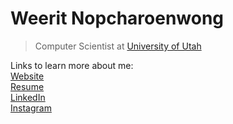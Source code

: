 # Weerit Nopcharoenwong

> Computer Scientist at [University of Utah](https://pages.github.com/)

Links to learn more about me:<br/>
[Website](https://weeritn.github.io)<br/>
[Resume](https://docs.google.com/document/d/e/2PACX-1vSZTX2WxFp0MnxjXpQ3BBeCXazoNfnYL1lSlFP-BCtNRzGqfIzOjBQLcbf8RROMHQ7HVApIVOfYZfvf/pub)<br/>
[LinkedIn](https://www.linkedin.com/in/weeritn/)<br/>
[Instagram](https://www.instagram.com/weerit.ap2/)<br/>

<!--
**weeritn/weeritn** is a ✨ _special_ ✨ repository because its `README.md` (this file) appears on your GitHub profile.

Here are some ideas to get you started:

- 🔭 I’m currently working on ...
- 🌱 I’m currently learning ...
- 👯 I’m looking to collaborate on ...
- 🤔 I’m looking for help with ...
- 💬 Ask me about ...
- 📫 How to reach me: ...
- 😄 Pronouns: ...
- ⚡ Fun fact: ...
-->
